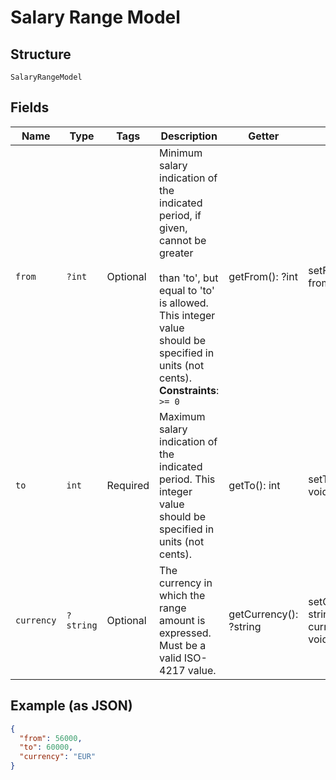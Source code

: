 
# Salary Range Model

## Structure

`SalaryRangeModel`

## Fields

| Name | Type | Tags | Description | Getter | Setter |
|  --- | --- | --- | --- | --- | --- |
| `from` | `?int` | Optional | Minimum salary indication of the indicated period, if given, cannot be greater<br><br>than 'to', but equal to 'to' is allowed. This integer value should be specified in units (not cents).<br>**Constraints**: `>= 0` | getFrom(): ?int | setFrom(?int from): void |
| `to` | `int` | Required | Maximum salary indication of the indicated period. This integer value should be specified in units (not cents). | getTo(): int | setTo(int to): void |
| `currency` | `?string` | Optional | The currency in which the range amount is expressed. Must be a valid ISO-4217 value. | getCurrency(): ?string | setCurrency(?string currency): void |

## Example (as JSON)

```json
{
  "from": 56000,
  "to": 60000,
  "currency": "EUR"
}
```

